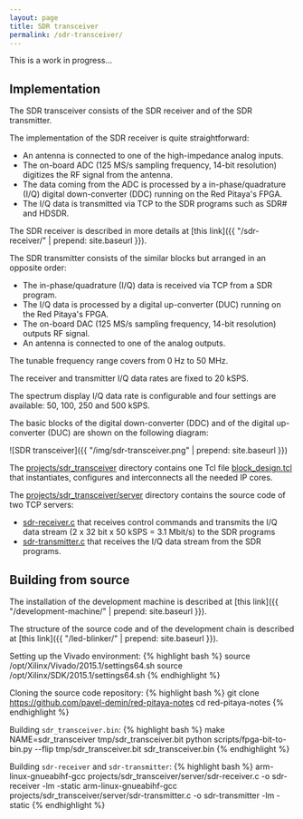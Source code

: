 ```yaml
---
layout: page
title: SDR transceiver
permalink: /sdr-transceiver/
---
```


This is a work in progress...

Implementation
-----

The SDR transceiver consists of the SDR receiver and of the SDR transmitter.

The implementation of the SDR receiver is quite straightforward:

 - An antenna is connected to one of the high-impedance analog inputs.
 - The on-board ADC (125 MS/s sampling frequency, 14-bit resolution) digitizes the RF signal from the antenna.
 - The data coming from the ADC is processed by a in-phase/quadrature (I/Q) digital down-converter (DDC) running on the Red Pitaya's FPGA.
 - The I/Q data is transmitted via TCP to the SDR programs such as SDR# and HDSDR.

The SDR receiver is described in more details at [this link]({{ "/sdr-receiver/" | prepend: site.baseurl }}).

The SDR transmitter consists of the similar blocks but arranged in an opposite order:

 - The in-phase/quadrature (I/Q) data is received via TCP from a SDR program.
 - The I/Q data is processed by a digital up-converter (DUC) running on the Red Pitaya's FPGA.
 - The on-board DAC (125 MS/s sampling frequency, 14-bit resolution) outputs RF signal.
 - An antenna is connected to one of the analog outputs.

The tunable frequency range covers from 0 Hz to 50 MHz.

The receiver and transmitter I/Q data rates are fixed to 20 kSPS.

The spectrum display I/Q data rate is configurable and four settings are available: 50, 100, 250 and 500 kSPS.

The basic blocks of the digital down-converter (DDC) and of the digital up-converter (DUC) are shown on the following diagram:

![SDR transceiver]({{ "/img/sdr-transceiver.png" | prepend: site.baseurl }})

The [projects/sdr_transceiver](https://github.com/pavel-demin/red-pitaya-notes/tree/develop/projects/sdr_transceiver) directory contains one Tcl file [block_design.tcl](https://github.com/pavel-demin/red-pitaya-notes/blob/develop/projects/sdr_transceiver/block_design.tcl) that instantiates, configures and interconnects all the needed IP cores.

The [projects/sdr_transceiver/server](https://github.com/pavel-demin/red-pitaya-notes/tree/develop/projects/sdr_transceiver/server) directory contains the source code of two TCP servers:

  - [sdr-receiver.c](https://github.com/pavel-demin/red-pitaya-notes/blob/develop/projects/sdr_transceiver/server/sdr-receiver.c) that receives control commands and transmits the I/Q data stream (2 x 32 bit x 50 kSPS = 3.1 Mbit/s) to the SDR programs
  - [sdr-transmitter.c](https://github.com/pavel-demin/red-pitaya-notes/blob/develop/projects/sdr_transceiver/server/sdr-transmitter.c) that receives the I/Q data stream from the SDR programs.

<!---
Getting started
-----

 - Requirements:
   - Computer running MS Windows.
   - Wired or wireless Ethernet connection between the computer and the Red Pitaya board.
 - Connect an RX antenna to the IN2 connector on the Red Pitaya board.
 - Connect an TX antenna to the OUT1 connector on the Red Pitaya board.
 - Download [FPGA configuration file](https://googledrive.com/host/0B-t5klOOymMNfmJ0bFQzTVNXQ3RtWm5SQ2NGTE1hRUlTd3V2emdSNzN6d0pYamNILW83Wmc/SDR/sdr_transceiver.bin), [sdr-receiver](https://googledrive.com/host/0B-t5klOOymMNfmJ0bFQzTVNXQ3RtWm5SQ2NGTE1hRUlTd3V2emdSNzN6d0pYamNILW83Wmc/SDR/sdr-receiver) and [sdr-transmitter](https://googledrive.com/host/0B-t5klOOymMNfmJ0bFQzTVNXQ3RtWm5SQ2NGTE1hRUlTd3V2emdSNzN6d0pYamNILW83Wmc/SDR/sdr-transmitter).
 - Copy the downloaded files (`sdr_transceiver.bin`, `sdr-receiver` and `sdr-transmitter`) to the original Red Pitaya SD card.
 - Edit `etc/init.d/rcS` on the SD card to add the commands that configure FPGA and start the programs:
{% highlight bash %}
cat /opt/sdr_transceiver.bin > /dev/xdevcfg
/opt/sdr-receiver &
/opt/sdr-transmitter &
{% endhighlight %}
 - Insert the SD card in Red Pitaya and connect the power.
-->

Building from source
-----

The installation of the development machine is described at [this link]({{ "/development-machine/" | prepend: site.baseurl }}).

The structure of the source code and of the development chain is described at [this link]({{ "/led-blinker/" | prepend: site.baseurl }}).

Setting up the Vivado environment:
{% highlight bash %}
source /opt/Xilinx/Vivado/2015.1/settings64.sh
source /opt/Xilinx/SDK/2015.1/settings64.sh
{% endhighlight %}

Cloning the source code repository:
{% highlight bash %}
git clone https://github.com/pavel-demin/red-pitaya-notes
cd red-pitaya-notes
{% endhighlight %}

Building `sdr_transceiver.bin`:
{% highlight bash %}
make NAME=sdr_transceiver tmp/sdr_transceiver.bit
python scripts/fpga-bit-to-bin.py --flip tmp/sdr_transceiver.bit sdr_transceiver.bin
{% endhighlight %}

Building `sdr-receiver` and `sdr-transmitter`:
{% highlight bash %}
arm-linux-gnueabihf-gcc projects/sdr_transceiver/server/sdr-receiver.c -o sdr-receiver -lm -static
arm-linux-gnueabihf-gcc projects/sdr_transceiver/server/sdr-transmitter.c -o sdr-transmitter -lm -static
{% endhighlight %}
